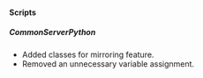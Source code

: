 
#### Scripts
##### CommonServerPython
- Added classes for mirroring feature.
- Removed an unnecessary variable assignment.
